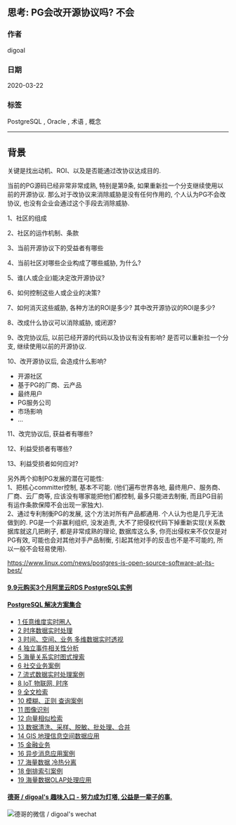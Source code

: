 ## 思考: PG会改开源协议吗? 不会    
          
### 作者                                                                          
digoal                                                                                                                   
                            
### 日期                                                                                                                   
2020-03-22                                                                                                               
                                                                                                                   
### 标签                                                                                                                   
PostgreSQL , Oracle , 术语 , 概念       
                       
----                 
                            
## 背景        
关键是找出动机、ROI、以及是否能通过改协议达成目的.     
    
当前的PG源码已经非常非常成熟, 特别是第9条, 如果重新拉一个分支继续使用以前的开源协议. 那么对于改协议来消除威胁是没有任何作用的, 个人认为PG不会改协议, 也没有企业会通过这个手段去消除威胁.      
    
    
1、社区的组成    
    
2、社区的运作机制、条款    
    
3、当前开源协议下的受益者有哪些    
    
4、当前社区对哪些企业构成了哪些威胁, 为什么?     
    
5、谁(人或企业)能决定改开源协议?      
    
6、如何控制这些人或企业的决策?     
    
7、如何消灭这些威胁, 各种方法的ROI是多少? 其中改开源协议的ROI是多少?      
    
8、改成什么协议可以消除威胁, 或闭源?     
    
9、改完协议后, 以前已经开源的代码以及协议有没有影响? 是否可以重新拉一个分支, 继续使用以前的开源协议.     
    
10、改开源协议后, 会造成什么影响?     
    
- 开源社区    
- 基于PG的厂商、云产品    
- 最终用户    
- PG服务公司    
- 市场影响    
- ...    
    
11、改完协议后, 获益者有哪些?    
    
12、利益受损者有哪些?    
    
13、利益受损者如何应对?     
    
另外两个抑制PG发展的潜在可能性:  
1、把核心committer控制, 基本不可能. (他们遍布世界各地, 最终用户、服务商、厂商、云厂商等, 应该没有哪家能把他们都控制, 最多只能进去制衡, 而且PG目前有运作条款保障不会出现一家独大).    
2、通过专利制衡PG的发展, 这个方法对所有产品都通用. 个人认为也是几乎无法做到的. PG是一个非赢利组织, 没发追责, 大不了把侵权代码下掉重新实现(关系数据库就这几把刷子, 都是非常成熟的理论, 数据库这么多, 你亮出侵权来不仅仅是对PG有效, 可能也会对其他对手产品制衡, 引起其他对手的反击也不是不可能的, 所以一般不会轻易使用).    
   
https://www.linux.com/news/postgres-is-open-source-software-at-its-best/  
    
  
  
  
  
  
  
  
  
  
  
  
  
  
  
  
  
  
  
  
  
  
  
  
  
  
#### [9.9元购买3个月阿里云RDS PostgreSQL实例](https://www.aliyun.com/database/postgresqlactivity "57258f76c37864c6e6d23383d05714ea")
  
  
#### [PostgreSQL 解决方案集合](https://yq.aliyun.com/topic/118 "40cff096e9ed7122c512b35d8561d9c8")
- [1 任意维度实时圈人](https://yq.aliyun.com/topic/118 "40cff096e9ed7122c512b35d8561d9c8")
- [2 时序数据实时处理](https://yq.aliyun.com/topic/118 "40cff096e9ed7122c512b35d8561d9c8")
- [3 时间、空间、业务 多维数据实时透视](https://yq.aliyun.com/topic/118 "40cff096e9ed7122c512b35d8561d9c8")
- [4 独立事件相关性分析](https://yq.aliyun.com/topic/118 "40cff096e9ed7122c512b35d8561d9c8")
- [5 海量关系实时图式搜索](https://yq.aliyun.com/topic/118 "40cff096e9ed7122c512b35d8561d9c8")
- [6 社交业务案例](https://yq.aliyun.com/topic/118 "40cff096e9ed7122c512b35d8561d9c8")
- [7 流式数据实时处理案例](https://yq.aliyun.com/topic/118 "40cff096e9ed7122c512b35d8561d9c8")
- [8 IoT 物联网, 时序](https://yq.aliyun.com/topic/118 "40cff096e9ed7122c512b35d8561d9c8")
- [9 全文检索](https://yq.aliyun.com/topic/118 "40cff096e9ed7122c512b35d8561d9c8")
- [10 模糊、正则 查询案例](https://yq.aliyun.com/topic/118 "40cff096e9ed7122c512b35d8561d9c8")
- [11 图像识别](https://yq.aliyun.com/topic/118 "40cff096e9ed7122c512b35d8561d9c8")
- [12 向量相似检索](https://yq.aliyun.com/topic/118 "40cff096e9ed7122c512b35d8561d9c8")
- [13 数据清洗、采样、脱敏、批处理、合并](https://yq.aliyun.com/topic/118 "40cff096e9ed7122c512b35d8561d9c8")
- [14 GIS 地理信息空间数据应用](https://yq.aliyun.com/topic/118 "40cff096e9ed7122c512b35d8561d9c8")
- [15 金融业务](https://yq.aliyun.com/topic/118 "40cff096e9ed7122c512b35d8561d9c8")
- [16 异步消息应用案例](https://yq.aliyun.com/topic/118 "40cff096e9ed7122c512b35d8561d9c8")
- [17 海量数据 冷热分离](https://yq.aliyun.com/topic/118 "40cff096e9ed7122c512b35d8561d9c8")
- [18 倒排索引案例](https://yq.aliyun.com/topic/118 "40cff096e9ed7122c512b35d8561d9c8")
- [19 海量数据OLAP处理应用](https://yq.aliyun.com/topic/118 "40cff096e9ed7122c512b35d8561d9c8")
  
  
#### [德哥 / digoal's 趣味入口 - 努力成为灯塔, 公益是一辈子的事.](https://github.com/digoal/blog/blob/master/README.md "22709685feb7cab07d30f30387f0a9ae")
  
  
![德哥的微信 / digoal's wechat](../pic/digoal_weixin.jpg "f7ad92eeba24523fd47a6e1a0e691b59")
  
